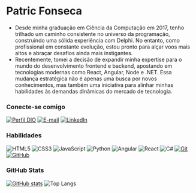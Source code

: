 # Patric Fonseca

- Desde minha graduação em Ciência da Computação em 2017, tenho trilhado um caminho consistente no universo da programação, construindo uma sólida experiência com Delphi. No entanto, como profissional em constante evolução, estou pronto para alçar voos mais altos e abraçar desafios ainda mais instigantes.
- Recentemente, tomei a decisão de expandir minha expertise para o mundo do desenvolvimento frontend e backend, apostando em tecnologias modernas como React, Angular, Node e .NET. Essa mudança estratégica não é apenas uma busca por novos conhecimentos, mas também uma iniciativa para alinhar minhas habilidades às demandas dinâmicas do mercado de tecnologia.

### Conecte-se comigo

[![Perfil DIO](https://img.shields.io/badge/-Meu%20Perfil%20na%20DIO-000?style=for-the-badge)](https://www.dio.me/users/patric_ccomp)
[![E-mail](https://img.shields.io/badge/-Email-000?style=for-the-badge&logo=microsoft-outlook&logoColor=E94D5F)](mailto:patric.ccomp@gmail.com)
[![LinkedIn](https://img.shields.io/badge/-LinkedIn-000?style=for-the-badge&logo=linkedin&logoColor=30A3DC)](https://www.linkedin.com/in/patric-fonseca-14451299/)

### Habilidades

![HTML5](https://img.shields.io/badge/HTML-000?style=for-the-badge&logo=html5&logoColor=30A3DC)
![CSS3](https://img.shields.io/badge/CSS3-000?style=for-the-badge&logo=css3&logoColor=E94D5F)
![JavaScript](https://img.shields.io/badge/JavaScript-000?style=for-the-badge&logo=javascript&logoColor=30A3DC)
![Python](https://img.shields.io/badge/Python-000?style=for-the-badge&logo=python&logoColor=30A3DC)
![Angular](https://img.shields.io/badge/Angular-000?style=for-the-badge&logo=angular&logoColor=red)
![React](https://img.shields.io/badge/React-000?style=for-the-badge&logo=react&logoColor=61DAFB)
![C#](https://img.shields.io/badge/C%23-000?style=for-the-badge&logo=c-sharp&logoColor=blue)
[![Git](https://img.shields.io/badge/Git-000?style=for-the-badge&logo=git&logoColor=E94D5F)](https://git-scm.com/doc)
[![GitHub](https://img.shields.io/badge/GitHub-000?style=for-the-badge&logo=github&logoColor=30A3DC)](https://docs.github.com/)

### GitHub Stats

[![GitHub stats](https://github-readme-stats.vercel.app/api?username=patricfonseca&theme=transparent&bg_color=000&border_color=30A3DC&show_icons=true&icon_color=30A3DC&title_color=E94D5F&text_color=FFF)](https://github.com/patricfonseca/github-readme-stats)
![Top Langs](https://github-readme-stats-git-masterrstaa-rickstaa.vercel.app/api/top-langs/?username=patricfonseca&layout=compact&bg_color=000&border_color=30A3DC&title_color=E94D5F&text_color=FFF)
